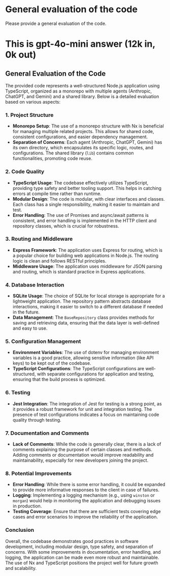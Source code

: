 # General evaluation of the code 

Please provide a general evaluation of the code.  



# This is gpt-4o-mini answer (12k in, 0k out)

## General Evaluation of the Code

The provided code represents a well-structured Node.js application using TypeScript, organized as a monorepo with multiple agents (Anthropic, ChatGPT, and Gemini) and a shared library. Below is a detailed evaluation based on various aspects:

### 1. **Project Structure**
- **Monorepo Setup**: The use of a monorepo structure with Nx is beneficial for managing multiple related projects. This allows for shared code, consistent configurations, and easier dependency management.
- **Separation of Concerns**: Each agent (Anthropic, ChatGPT, Gemini) has its own directory, which encapsulates its specific logic, routes, and configurations. The shared library (`lib`) contains common functionalities, promoting code reuse.

### 2. **Code Quality**
- **TypeScript Usage**: The codebase effectively utilizes TypeScript, providing type safety and better tooling support. This helps in catching errors at compile time rather than runtime.
- **Modular Design**: The code is modular, with clear interfaces and classes. Each class has a single responsibility, making it easier to maintain and test.
- **Error Handling**: The use of Promises and async/await patterns is consistent, and error handling is implemented in the HTTP client and repository classes, which is crucial for robustness.

### 3. **Routing and Middleware**
- **Express Framework**: The application uses Express for routing, which is a popular choice for building web applications in Node.js. The routing logic is clean and follows RESTful principles.
- **Middleware Usage**: The application uses middleware for JSON parsing and routing, which is standard practice in Express applications.

### 4. **Database Interaction**
- **SQLite Usage**: The choice of SQLite for local storage is appropriate for a lightweight application. The repository pattern abstracts database interactions, making it easier to switch to a different database if needed in the future.
- **Data Management**: The `BaseRepository` class provides methods for saving and retrieving data, ensuring that the data layer is well-defined and easy to use.

### 5. **Configuration Management**
- **Environment Variables**: The use of dotenv for managing environment variables is a good practice, allowing sensitive information (like API keys) to be kept out of the codebase.
- **TypeScript Configurations**: The TypeScript configurations are well-structured, with separate configurations for application and testing, ensuring that the build process is optimized.

### 6. **Testing**
- **Jest Integration**: The integration of Jest for testing is a strong point, as it provides a robust framework for unit and integration testing. The presence of test configurations indicates a focus on maintaining code quality through testing.

### 7. **Documentation and Comments**
- **Lack of Comments**: While the code is generally clear, there is a lack of comments explaining the purpose of certain classes and methods. Adding comments or documentation would improve readability and maintainability, especially for new developers joining the project.

### 8. **Potential Improvements**
- **Error Handling**: While there is some error handling, it could be expanded to provide more informative responses to the client in case of failures.
- **Logging**: Implementing a logging mechanism (e.g., using `winston` or `morgan`) would help in monitoring the application and debugging issues in production.
- **Testing Coverage**: Ensure that there are sufficient tests covering edge cases and error scenarios to improve the reliability of the application.

### Conclusion
Overall, the codebase demonstrates good practices in software development, including modular design, type safety, and separation of concerns. With some improvements in documentation, error handling, and logging, the application can be made even more robust and maintainable. The use of Nx and TypeScript positions the project well for future growth and scalability.

